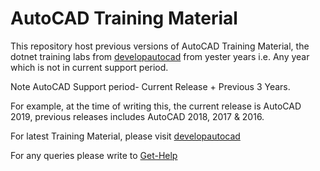 # AutoCAD Training Material

This repository host previous versions of AutoCAD Training Material, the dotnet training labs from [developautocad](https://aps.autodesk.com/developer/overview/autocad) from yester years i.e. Any year which is not in current support period.

Note AutoCAD Support period- Current Release + Previous 3 Years.

For example, at the time of writing this, the current release is AutoCAD 2019, previous releases includes AutoCAD 2018, 2017 & 2016.

For latest Training Material, please visit [developautocad](https://aps.autodesk.com/developer/overview/autocad) 

For any queries please write to [Get-Help](https://aps.autodesk.com/get-help)
